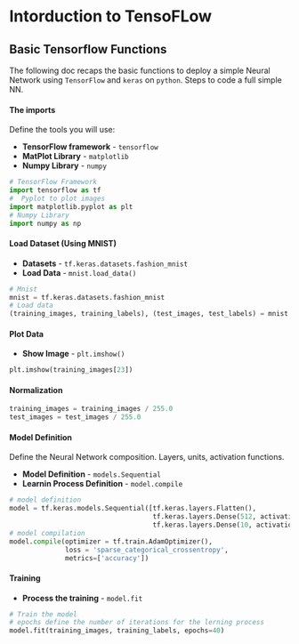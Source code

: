 # Intorduction to TensoFLow
## Basic Tensorflow Functions
The following doc recaps the basic functions to deploy a simple Neural Network using `TensorFlow` and `keras` on `python`. Steps to code a full simple NN.

#### The imports
Define the tools you will use:
* **TensorFlow framework** - `tensorflow`
* **MatPlot Library** - `matplotlib`
* **Numpy Library** - `numpy`

```python
# TensorFlow Framework
import tensorflow as tf
#  Pyplot to plot images
import matplotlib.pyplot as plt
# Numpy Library
import numpy as np
```
#### Load Dataset (Using MNIST)
* **Datasets** - `tf.keras.datasets.fashion_mnist` 
* **Load Data** - `mnist.load_data()`

```python
# Mnist
mnist = tf.keras.datasets.fashion_mnist
# Load data
(training_images, training_labels), (test_images, test_labels) = mnist.load_data()
```

#### Plot Data
* **Show Image** - `plt.imshow()`

```python
plt.imshow(training_images[23])
```

#### Normalization
```python
training_images = training_images / 255.0
test_images = test_images / 255.0
```

#### Model Definition
Define the Neural Network composition. Layers, units, activation functions.
* **Model Definition** - `models.Sequential`
* **Learnin Process Definition** - `model.compile`

```python
# model definition
model = tf.keras.models.Sequential([tf.keras.layers.Flatten(), 
                                    tf.keras.layers.Dense(512, activation=tf.nn.relu), 
                                    tf.keras.layers.Dense(10, activation=tf.nn.softmax)])
# model compilation
model.compile(optimizer = tf.train.AdamOptimizer(),
              loss = 'sparse_categorical_crossentropy',
              metrics=['accuracy'])
```

#### Training
* **Process the training** - `model.fit`

```python
# Train the model
# epochs define the number of iterations for the lerning process
model.fit(training_images, training_labels, epochs=40)
```




